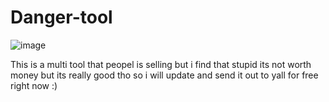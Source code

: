 # Danger-tool

![image](https://github.com/aloras3232/Danger-tool/assets/173306712/751179d3-806f-433a-926a-f4a2bd6fb8fc)








This is a multi tool that peopel is selling but i find that stupid its not worth money but its really good tho so i will update and send it out to yall for free right now :)
